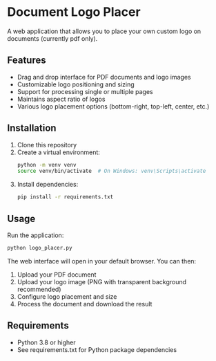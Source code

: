 # Document Logo Placer

A web application that allows you to place your own custom logo on documents (currently pdf only).

## Features

- Drag and drop interface for PDF documents and logo images
- Customizable logo positioning and sizing
- Support for processing single or multiple pages
- Maintains aspect ratio of logos
- Various logo placement options (bottom-right, top-left, center, etc.)

## Installation

1. Clone this repository
2. Create a virtual environment:
   ```bash
   python -m venv venv
   source venv/bin/activate  # On Windows: venv\Scripts\activate
   ```
3. Install dependencies:
   ```bash
   pip install -r requirements.txt
   ```

## Usage

Run the application:
```bash
python logo_placer.py
```

The web interface will open in your default browser. You can then:
1. Upload your PDF document
2. Upload your logo image (PNG with transparent background recommended)
3. Configure logo placement and size
4. Process the document and download the result

## Requirements

- Python 3.8 or higher
- See requirements.txt for Python package dependencies 